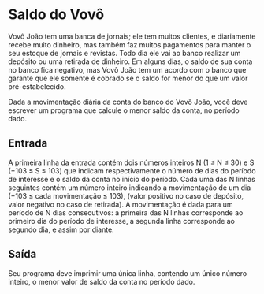 # Saldo do Vovô

Vovô João tem uma banca de jornais; ele tem muitos clientes, e diariamente recebe muito dinheiro, mas também faz muitos pagamentos para manter o seu estoque de jornais e revistas. Todo dia ele vai ao banco realizar um depósito ou uma retirada de dinheiro. Em alguns dias, o saldo de sua conta no banco fica negativo, mas Vovô João tem um acordo com o banco que garante que ele somente é cobrado se o saldo for menor do que um valor pré-estabelecido.

Dada a movimentação diária da conta do banco do Vovô João, você deve escrever um programa que calcule o menor saldo da conta, no período dado.

## Entrada

A primeira linha da entrada contém dois números inteiros N (1 ≤ N ≤ 30) e S (−103 ≤ S ≤ 103) que indicam respectivamente o número de dias do período de interesse e o saldo da conta no início do período. Cada uma das N linhas seguintes contém um número inteiro indicando a movimentação de um dia (−103 ≤ cada movimentação ≤ 103), (valor positivo no caso de depósito, valor negativo no caso de retirada). A movimentação é dada para um período de N dias consecutivos: a primeira das N linhas corresponde ao primeiro dia do período de interesse, a segunda linha corresponde ao segundo dia, e assim por diante.

## Saída

Seu programa deve imprimir uma única linha, contendo um único número inteiro, o menor valor de saldo da conta no período dado.
